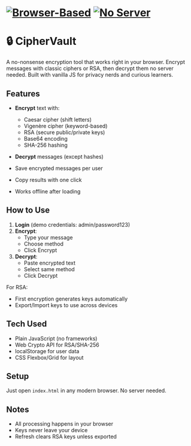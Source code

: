 # [![Browser-Based](https://img.shields.io/badge/Runs%20In-Browser-blue)](https://developer.mozilla.org/en-US/docs/Web/API/Web_Crypto_API)  [![No Server](https://img.shields.io/badge/No%20Server%20Needed-success)](https://en.wikipedia.org/wiki/Client-side_encryption)

# 🔒 CipherVault
A no-nonsense encryption tool that works right in your browser. Encrypt messages with classic ciphers or RSA, then decrypt them no server needed. Built with vanilla JS for privacy nerds and curious learners.

## Features

- **Encrypt** text with:
  - Caesar cipher (shift letters)
  - Vigenère cipher (keyword-based)
  - RSA (secure public/private keys)
  - Base64 encoding
  - SHA-256 hashing

- **Decrypt** messages (except hashes)
- Save encrypted messages per user
- Copy results with one click
- Works offline after loading

## How to Use

1. **Login** (demo credentials: admin/password123)
2. **Encrypt**:
   - Type your message
   - Choose method
   - Click Encrypt
3. **Decrypt**:
   - Paste encrypted text
   - Select same method
   - Click Decrypt

For RSA:
- First encryption generates keys automatically
- Export/Import keys to use across devices

## Tech Used

- Plain JavaScript (no frameworks)
- Web Crypto API for RSA/SHA-256
- localStorage for user data
- CSS Flexbox/Grid for layout

## Setup

Just open `index.html` in any modern browser. No server needed.

## Notes

- All processing happens in your browser
- Keys never leave your device
- Refresh clears RSA keys unless exported

